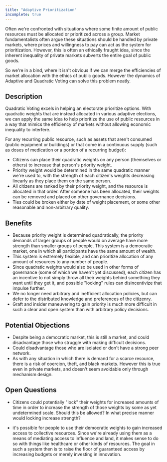 ```yaml
---
title: "Adaptive Prioritization"
incomplete: true
---
```


Often we're confronted with situations where some finite amount of public resources must be allocated or prioritized across a group. Market fundamentalists often argue these situations should be handled by private markets, where prices and willingness to pay can act as the system for prioritization. However, this is often an ethically fraught idea, since the inherent inequality of private markets subverts the entire goal of public goods.

So we're in a bind, where it isn't obvious if we can merge the efficiencies of market allocation with the ethics of public goods. However the dynamics of Adaptive and Quadratic Voting can solve this problem neatly.

## Description

Quadratic Voting excels in helping an electorate prioritize options. With quadratic weights that are instead allocated in various adaptive elections, we can apply the same idea to help prioritize the use of public resources in a way that mimics the efficiency of markets without allowing economic inequality to interfere.

For any recurring public resource, such as assets that aren't consumed (public equipment or buildings) or that come in a continuous supply (such as doses of medication or a portion of a recurring budget):

- Citizens can place their quadratic weights on any person (themselves or others) to increase that person's priority weight.
- Priority weight would be determined in the same quadratic manner we're used to, with the strength of each citizen's weights decreasing linearly as they place them on the same person.
- All citizens are ranked by their priority weight, and the resource is allocated in that order. After someone has been allocated, their weights can be removed and placed on other governance decisions.
- Ties could be broken either by date of weight placement, or some other reasonable and non-arbitrary quality.

## Benefits

- Because priority weight is determined quadratically, the priority demands of larger groups of people would on average have more strength than smaller groups of people. This system is a democratic market, one in which all participants have the same amount of wealth.
- This system is extremely flexible, and can prioritize allocation of any amount of resources to any number of people.
- Since quadratic weights would also be used in other forms of governance (some of which we haven't yet discussed), each citizen has an incentive to not simply throw all their weights behind something they want until they get it, and possible "locking" rules can disincentivize that impulse further.
- We no longer need arbitrary and inefficient allocation policies, but can defer to the distributed knowledge and preferences of the citizenry.
- Graft and insider maneuvering to gain priority is much more difficult in such a clear and open system than with arbitrary policy decisions.

## Potential Objections

- Despite being a democratic market, this is still a market, and could disadvantage those who struggle with making difficult decisions.
- Could disadvantage those who are isolated or don't have a strong peer network.
- As with any situation in which there is demand for a scarce resource, there is a risk of coercion, theft, and black markets. However this is true even in private markets, and doesn't seem avoidable only through mechanism design.

## Open Questions

- Citizens could potentially "lock" their weights for increased amounts of time in order to increase the strength of those weights by some as yet undetermined scale. Should this be allowed? In what precise manner would locking increase strength?



- it's possible for people to use their democratic weights to gain increased access to collective resources. Since we're already using them as a means of mediating access to influence and land, it makes sense to do so with things like healthcare or other kinds of resources. The goal in such a system then is to raise the floor of guaranteed access by increasing budgets or merely investing in innovation.
